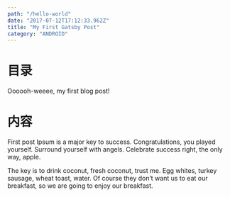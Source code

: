 ```yaml
---
path: "/hello-world"
date: "2017-07-12T17:12:33.962Z"
title: "My First Gatsby Post"
category: "ANDROID"
---
```


# 目录

Oooooh-weeee, my first blog post!

# 内容

First post Ipsum is a major key to success. Congratulations, you played yourself. Surround yourself with angels. Celebrate success right, the only way, apple. 
 
The key is to drink coconut, fresh coconut, trust me. Egg whites, turkey sausage, wheat toast, water. Of course they don’t want us to eat our breakfast, so we are going to enjoy our breakfast.
